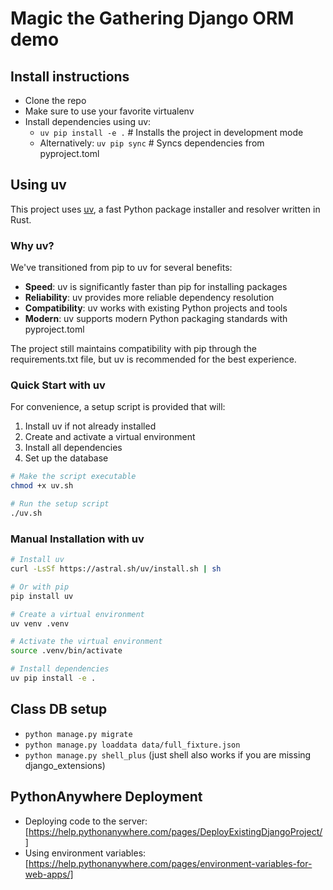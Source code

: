 # Magic the Gathering Django ORM demo

## Install instructions
* Clone the repo
* Make sure to use your favorite virtualenv 
* Install dependencies using uv:
  * `uv pip install -e .`  # Installs the project in development mode
  * Alternatively: `uv pip sync`  # Syncs dependencies from pyproject.toml

## Using uv
This project uses [uv](https://github.com/astral-sh/uv), a fast Python package installer and resolver written in Rust.

### Why uv?
We've transitioned from pip to uv for several benefits:
- **Speed**: uv is significantly faster than pip for installing packages
- **Reliability**: uv provides more reliable dependency resolution
- **Compatibility**: uv works with existing Python projects and tools
- **Modern**: uv supports modern Python packaging standards with pyproject.toml

The project still maintains compatibility with pip through the requirements.txt file, but uv is recommended for the best experience.

### Quick Start with uv
For convenience, a setup script is provided that will:
1. Install uv if not already installed
2. Create and activate a virtual environment
3. Install all dependencies
4. Set up the database

```bash
# Make the script executable
chmod +x uv.sh

# Run the setup script
./uv.sh
```

### Manual Installation with uv
```bash
# Install uv
curl -LsSf https://astral.sh/uv/install.sh | sh

# Or with pip
pip install uv

# Create a virtual environment
uv venv .venv

# Activate the virtual environment
source .venv/bin/activate

# Install dependencies
uv pip install -e .
```


## Class DB setup
* `python manage.py migrate`
* `python manage.py loaddata data/full_fixture.json`
* `python manage.py shell_plus` (just shell also works if you are missing django_extensions)


## PythonAnywhere Deployment
* Deploying code to the server: [https://help.pythonanywhere.com/pages/DeployExistingDjangoProject/]
* Using environment variables: [https://help.pythonanywhere.com/pages/environment-variables-for-web-apps/]
